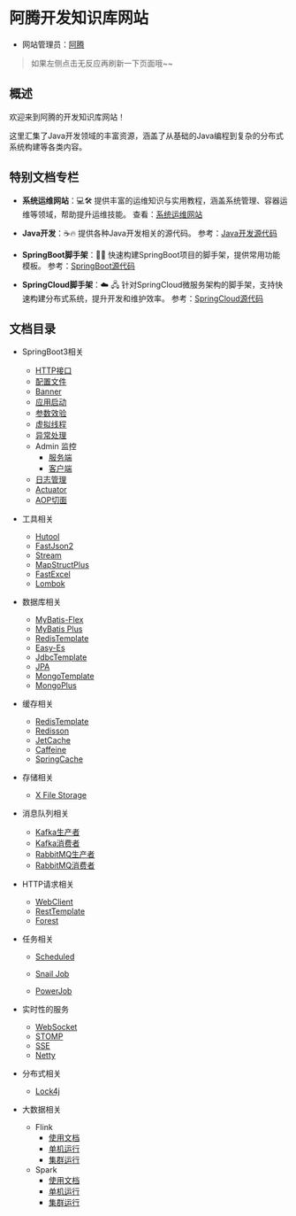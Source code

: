 # 阿腾开发知识库网站

- 网站管理员：[阿腾](http://wpa.qq.com/msgrd?v=3&uin=2385569970&Menu=yes)

> 如果左侧点击无反应再刷新一下页面哦~~

## 概述

欢迎来到阿腾的开发知识库网站！

这里汇集了Java开发领域的丰富资源，涵盖了从基础的Java编程到复杂的分布式系统构建等各类内容。


## 特别文档专栏

- **系统运维网站**：💻🛠️
    提供丰富的运维知识与实用教程，涵盖系统管理、容器运维等领域，帮助提升运维技能。
    查看：[系统运维网站](https://kongyu666.github.io/ops/)

- **Java开发**：☕🔥 
    提供各种Java开发相关的源代码。
    参考：[Java开发源代码](https://github.com/kongyu666/Ateng-Java)

- **SpringBoot脚手架**：🌱🚀 
    快速构建SpringBoot项目的脚手架，提供常用功能模板。
    参考：[SpringBoot源代码](https://github.com/kongyu666/Ateng-Boot)

- **SpringCloud脚手架**：☁️ 🖧 
    针对SpringCloud微服务架构的脚手架，支持快速构建分布式系统，提升开发和维护效率。
    参考：[SpringCloud源代码](https://github.com/kongyu666/Ateng-Cloud)

## 文档目录

- SpringBoot3相关
    - [HTTP接口](/work/Ateng-Java/springboot3/http-interface/)
    - [配置文件](/work/Ateng-Java/springboot3/config/)
    - [Banner](/work/Ateng-Java/springboot3/banner/)
    - [应用启动](/work/Ateng-Java/springboot3/startup/)
    - [参数效验](/work/Ateng-Java/springboot3/validator/)
    - [虚拟线程](/work/Ateng-Java/springboot3/virtual/)
    - [异常处理](/work/Ateng-Java/springboot3/exception/)
    - Admin 监控
        - [服务端](/work/Ateng-Java/springboot3/admin-server/)
        - [客户端](/work/Ateng-Java/springboot3/admin-client/)
    - [日志管理](/work/Ateng-Java/springboot3/log/)
    - [Actuator](/work/Ateng-Java/springboot3/actuator/)
    - [AOP切面](/work/Ateng-Java/springboot3/aop/)

- 工具相关
    - [Hutool](/work/Ateng-Java/tools/hutool/)
    - [FastJson2](/work/Ateng-Java/tools/fastjson2/)
    - [Stream](/work/Ateng-Java/tools/stream/)
    - [MapStructPlus](/work/Ateng-Java/tools/mapstruct-plus/)
    - [FastExcel](/work/Ateng-Java/tools/fast-excel/)
    - [Lombok](/work/Ateng-Java/tools/lombok/)

- 数据库相关
    - [MyBatis-Flex](/work/Ateng-Java/database/mybatis-flex/)
    - [MyBatis Plus](/work/Ateng-Java/database/mybatis-plus/)
    - [RedisTemplate](/work/Ateng-Java/database/redis-template/)
    - [Easy-Es](/work/Ateng-Java/database/easy-es/)
    - [JdbcTemplate](/work/Ateng-Java/database/jdbc-template/)
    - [JPA](/work/Ateng-Java/database/spring-jpa/)
    - [MongoTemplate](/work/Ateng-Java/database/mongo-template/)
    - [MongoPlus](/work/Ateng-Java/database/mongo-plus)

- 缓存相关
    - [RedisTemplate](/work/Ateng-Java/cache/redis-template/)
    - [Redisson](work/Ateng-Java/cache/redisson/)
    - [JetCache](/work/Ateng-Java/cache/jetcache/)
    - [Caffeine](/work/Ateng-Java/cache/caffeine/)
    - [SpringCache](/work/Ateng-Java/cache/spring-cache/)

- 存储相关
    - [X File Storage](/work/Ateng-Java/storage/x-file-storage/)

- 消息队列相关
    - [Kafka生产者](/work/Ateng-Java/mq/kafka-provider/)
    - [Kafka消费者](/work/Ateng-Java/mq/kafka-consumer/)
    - [RabbitMQ生产者](/work/Ateng-Java/mq/rabbitmq-provider/)
    - [RabbitMQ消费者](/work/Ateng-Java/mq/rabbitmq-consumer/)

- HTTP请求相关
    - [WebClient](/work/Ateng-Java/http/web-client/)
    - [RestTemplate](/work/Ateng-Java/http/rest-template/)
    - [Forest](/work/Ateng-Java/http/forest/)

- 任务相关
    -  [Scheduled](/work/Ateng-Java/task/scheduled/)

    -  [Snail Job](/work/Ateng-Java/task/snail-job/)

    -  [PowerJob](/work/Ateng-Java/task/power-job/)

- 实时性的服务
    - [WebSocket](/work/Ateng-Java/realtime/websocket/)
    - [STOMP](/work/Ateng-Java/realtime/stomp/)
    - [SSE](/work/Ateng-Java/realtime/sse/)
    - [Netty](/work/Ateng-Java/realtime/netty/)

- 分布式相关
    - [Lock4j](/work/Ateng-Java/distributed/lock4j/)

- 大数据相关
    - Flink
        - [使用文档](/work/Ateng-Java/bigdata/flink-examples/)
        - [单机运行](/work/Ateng-Java/bigdata/flink-standalone/)
        - [集群运行](/work/Ateng-Java/bigdata/flink-cluster/)
    - Spark
        - [使用文档](/work/Ateng-Java/bigdata/spark-examples/)
        - [单机运行](/work/Ateng-Java/bigdata/spark-standalone/)
        - [集群运行](/work/Ateng-Java/bigdata/spark-cluster/)
